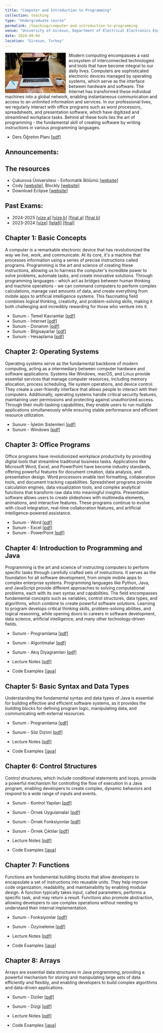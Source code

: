 ```yaml
---
title: "Computer and Introduction to Programming"
collection: teaching
type: "Undergraduate course"
permalink: /teaching/computer-and-introduction-to-programming
venue: "University of Giresun, Department of Electrical Electronics Engineering"
date: 2024-09-04
location: "Giresun, Turkey"
---
```


<img align="left" width="200" alt="computer and programming" src="/images/teaching/computer-and-programming.webp" style="float: left; margin-right: 10px;"> Modern computing encompasses a vast ecosystem of interconnected technologies and tools that have become integral to our daily lives. Computers are sophisticated electronic devices managed by operating systems, which serve as the interface between hardware and software. The Internet has transformed these individual machines into a global network, enabling instantaneous communication and access to an unlimited information and services. In our professional lives, we regularly interact with office programs such as word processors, spreadsheets, and presentation software, which have digitized and streamlined workplace tasks. Behind all these tools lies the art of programming - the fundamental skill of creating software by writing instructions in various programming languages. 

* Ders Öğretim Planı <a href="../files/computer/Bolum_00_Ders_Ogretim_Planı.pdf">[pdf]</a>

Announcements:
---


The resources
---

* Çukurova Üniversitesi -  Enformatik Bölümü <a href="https://enformatik.cu.edu.tr/cu/Dersler/compulsory-courses/temel-bilgi-teknolojileri-kullanimi/">[website]</a>
* Cody <a href="https://f.eba.gov.tr/cody/">[website]</a>, Blockly <a href="https://blockly.games/">[website]</a>
* Download Eclipse <a href="https://www.eclipse.org/downloads/packages/installer">[website]</a>

Past Exams:
---

* 2024-2025 <a href="../files/computer/2024-2025-vize-a-cevaplar.pdf">[vize a]</a> <a href="../files/computer/2024-2025-vize-b-cevaplar.pdf">[vize b]</a> <a href="../files/computer/2024-2025-final-a-cevaplar.pdf">[final a]</a> <a href="../files/computer/2024-2025-final-b-cevaplar.pdf">[final b]</a>
* 2023-2024 <a href="../files/computer/2023-2024-vize-cevaplar.pdf">[vize]</a> <a href="../files/computer/2023-2024-telafi-cevaplar.pdf">[telafi]</a> <a href="../files/computer/2023-2024-final-cevaplar.pdf">[final]</a>

Chapter 1: Basic Concepts
---

A computer is a remarkable electronic device that has revolutionized the way we live, work, and communicate. At its core, it's a machine that processes information using a series of precise instructions called programs. Programming is the art and science of creating these instructions, allowing us to harness the computer's incredible power to solve problems, automate tasks, and create innovative solutions. Through programming languages - which act as bridges between human thinking and machine operations - we can command computers to perform complex calculations, manage vast amounts of data, and create everything from mobile apps to artificial intelligence systems. This fascinating field combines logical thinking, creativity, and problem-solving skills, making it both challenging and incredibly rewarding for those who venture into it.

* Sunum - Temel Kavramlar <a href="../files/computer/Bolum_01_Temel_kavramlar.pdf">[pdf]</a>
* Sunum - İnternet <a href="../files/computer/Bolum_01_Internet.pdf">[pdf]</a>
* Sunum - Donanım <a href="../files/computer/Bolum_01_Donanim.pdf">[pdf]</a>
* Sunum - Bilgisayarlar <a href="../files/java/slides/Bolum_01_Bilgisayarlar.pdf">[pdf]</a> 
* Sunum - Hesaplama <a href="../files/java/slides/Bolum_01_Hesaplama_Hesaplamali_Dusunme.pdf">[pdf]</a>

Chapter 2: Operating Systems
---

Operating systems serve as the fundamental backbone of modern computing, acting as a intermediary between computer hardware and software applications. Systems like Windows, macOS, and Linux provide essential services that manage computer resources, including memory allocation, process scheduling, file system operations, and device control. They create a user-friendly interface that allows people to interact with their computers. Additionally, operating systems handle critical security features, maintaining user permissions and protecting against unauthorized access. Through their multi-tasking capabilities, they enable users to run multiple applications simultaneously while ensuring stable performance and efficient resource utilization.

* Sunum - İşletim Sistemleri <a href="../files/computer/Bolum_02_İsletim_sistemleri.pdf">[pdf]</a>
* Sunum - Windows <a href="../files/computer/Bolum_02_Windows.pdf">[pdf]</a>

Chapter 3: Office Programs
---

Office programs have revolutionized workplace productivity by providing digital tools that streamline traditional business tasks. Applications like Microsoft Word, Excel, and PowerPoint have become industry standards, offering powerful features for document creation, data analysis, and presentation design. Word processors enable text formatting, collaboration tools, and document tracking capabilities. Spreadsheet programs provide calculation engines, data visualization tools, and complex analytical functions that transform raw data into meaningful insights. Presentation software allows users to create slideshows with multimedia elements, animations, and interactive features. These programs continue to evolve with cloud integration, real-time collaboration features, and artificial intelligence-powered assistance.

* Sunum - Word <a href="../files/computer/Bolum_03_Word.pdf">[pdf]</a>
* Sunum - Excel <a href="../files/computer/Bolum_03_Excel.pdf">[pdf]</a>
* Sunum - PowerPoint <a href="../files/computer/Bolum_03_PowerPoint.pdf">[pdf]</a>

Chapter 4: Introduction to Programming and Java
-----

Programming is the art and science of instructing computers to perform specific tasks through carefully crafted sets of instructions. It serves as the foundation for all software development, from simple mobile apps to complex enterprise systems. Programming languages like Python, Java, and JavaScript provide different approaches to solving computational problems, each with its own syntax and capabilities. The field encompasses fundamental concepts such as variables, control structures, data types, and algorithms, which combine to create powerful software solutions. Learning to program develops critical thinking skills, problem-solving abilities, and logical reasoning, while opening doors to careers in software development, data science, artificial intelligence, and many other technology-driven fields. 

* Sunum - Programlama <a href="../files/computer/Bolum_04_Programlama.pdf">[pdf]</a>
* Sunum - Algoritmalar <a href="../files/java/slides/Bolum_01_Algoritmalar.pdf">[pdf]</a>
* Sunum - Akış Diyagramları <a href="../files/java/slides/Bolum_01_Akis_Diyagramlari.pdf">[pdf]</a>

* Lecture Notes <a href="../files/java/Chapter_01_Introduction.pdf">[pdf]</a>
* Code Examples <a href="https://github.com/sercankulcu/object-oriented-programming-java/tree/main/Ders01/src">[java]</a>

Chapter 5: Basic Syntax and Data Types
-----

Understanding the fundamental syntax and data types of Java is essential for building effective and efficient software systems, as it provides the building blocks for defining program logic, manipulating data, and communicating with external resources.

* Sunum - Programlama <a href="../files/java/slides/Bolum_02_Programlama.pdf">[pdf]</a> 
* Sunum - Söz Dizimi <a href="../files/java/slides/Bolum_02_Soz_Dizimi_Kurallari.pdf">[pdf]</a> 

* Lecture Notes <a href="../files/java/Chapter_02_Basic_Syntax_and_Data_Types.pdf">[pdf]</a>
* Code Examples <a href="https://github.com/sercankulcu/object-oriented-programming-java/tree/main/Ders02/src">[java]</a>

Chapter 6: Control Structures
-----

Control structures, which include conditional statements and loops, provide a powerful mechanism for controlling the flow of execution in a Java program, enabling developers to create complex, dynamic behaviors and respond to a wide range of inputs and events.

* Sunum - Kontrol Yapıları <a href="../files/java/slides/Bolum_03_Kontrol_Yapilari.pdf">[pdf]</a> 
* Sunum - Örnek Uygulamalar <a href="../files/java/slides/Bolum_03_Ornekler.pdf">[pdf]</a> 
* Sunum - Örnek Fonksiyonlar <a href="../files/java/slides/Bolum_03_Ornek_Fonksiyonlar.pdf">[pdf]</a> 
* Sunum - Örnek Çıktılar <a href="../files/java/slides/Bolum_03_Ornek_Ciktilar.pdf">[pdf]</a> 

* Lecture Notes <a href="../files/java/Chapter_03_Control_Structures.pdf">[pdf]</a>
* Code Examples <a href="https://github.com/sercankulcu/object-oriented-programming-java/tree/main/Ders03/src">[java]</a>

Chapter 7: Functions
-----

Functions are fundamental building blocks that allow developers to encapsulate a set of instructions into reusable units. They help improve code organization, readability, and maintainability by enabling modular design. A function typically takes input, called parameters, performs a specific task, and may return a result. Functions also promote abstraction, allowing developers to use complex operations without needing to understand their internal implementation. 

* Sunum - Fonksiyonlar <a href="../files/java/slides/Bolum_03_Fonksiyonlar.pdf">[pdf]</a> 
* Sunum - Özyineleme <a href="../files/java/slides/Bolum_03_Ozyineleme.pdf">[pdf]</a> 

* Lecture Notes <a href="../files/java/Chapter_03_Control_Structures.pdf">[pdf]</a>
* Code Examples <a href="https://github.com/sercankulcu/object-oriented-programming-java/tree/main/Ders03/src">[java]</a>

Chapter 8: Arrays
-----

Arrays are essential data structures in Java programming, providing a powerful mechanism for storing and manipulating large sets of data efficiently and flexibly, and enabling developers to build complex algorithms and data-driven applications.

* Sunum - Diziler <a href="../files/java/slides/Bolum_05_Diziler.pdf">[pdf]</a> 
* Sunum - Dizgi <a href="../files/java/slides/Bolum_05_Dizgi.pdf">[pdf]</a> 

* Lecture Notes <a href="../files/java/Chapter_05_Arrays_And_Collections.pdf">[pdf]</a>
* Code Examples <a href="https://github.com/sercankulcu/object-oriented-programming-java/tree/main/Ders05/src">[java]</a>
